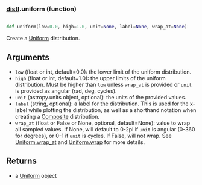 ### [distl](distl.md).uniform (function)


```py

def uniform(low=0.0, high=1.0, unit=None, label=None, wrap_at=None)

```



Create a [Uniform](Uniform.md) distribution.

Arguments
--------------
* `low` (float or int, default=0.0): the lower limit of the uniform distribution.
* `high` (float or int, default=1.0): the upper limits of the uniform distribution.
    Must be higher than `low` unless `wrap_at` is provided or `unit`
    is provided as angular (rad, deg, cycles).
* `unit` (astropy.units object, optional): the units of the provided values.
* `label` (string, optional): a label for the distribution.  This is used
    for the x-label while plotting the distribution, as well as a shorthand
    notation when creating a [Composite](Composite.md) distribution.
* `wrap_at` (float or False or None, optional, default=None): value to wrap all
    sampled values.  If None, will default to 0-2pi if `unit` is angular
    (0-360 for degrees), or 0-1 if `unit` is cycles.  If False, will not wrap.
    See [Uniform.wrap_at](Uniform.wrap_at.md) and [Uniform.wrap](Uniform.wrap.md) for more details.

Returns
--------
* a [Uniform](Uniform.md) object


